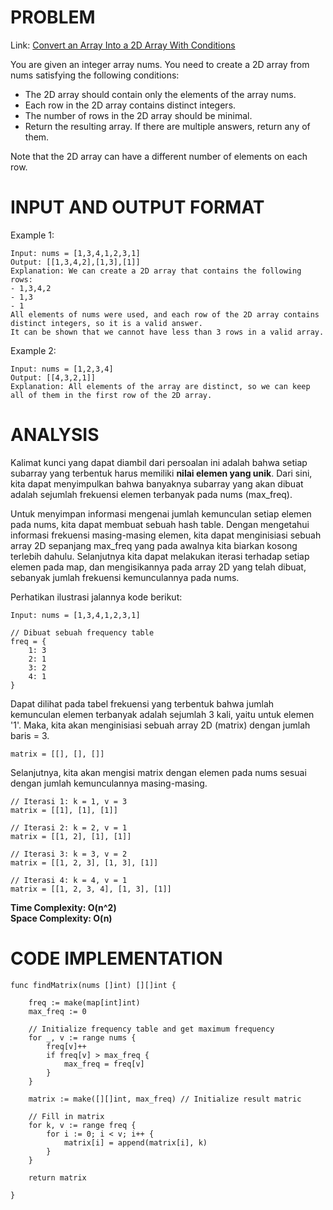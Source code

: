 # PROBLEM
Link: [Convert an Array Into a 2D Array With Conditions](https://leetcode.com/problems/convert-an-array-into-a-2d-array-with-conditions/)

You are given an integer array nums. You need to create a 2D array from nums satisfying the following conditions:

- The 2D array should contain only the elements of the array nums.
- Each row in the 2D array contains distinct integers.
- The number of rows in the 2D array should be minimal.
- Return the resulting array. If there are multiple answers, return any of them.

Note that the 2D array can have a different number of elements on each row.

# INPUT AND OUTPUT FORMAT
Example 1:

    Input: nums = [1,3,4,1,2,3,1]
    Output: [[1,3,4,2],[1,3],[1]]
    Explanation: We can create a 2D array that contains the following rows:
    - 1,3,4,2
    - 1,3
    - 1
    All elements of nums were used, and each row of the 2D array contains distinct integers, so it is a valid answer.
    It can be shown that we cannot have less than 3 rows in a valid array.

Example 2:

    Input: nums = [1,2,3,4]
    Output: [[4,3,2,1]]
    Explanation: All elements of the array are distinct, so we can keep all of them in the first row of the 2D array.


# ANALYSIS 
Kalimat kunci yang dapat diambil dari persoalan ini adalah bahwa setiap subarray yang terbentuk harus memiliki **nilai elemen yang unik**.
Dari sini, kita dapat menyimpulkan bahwa banyaknya subarray yang akan dibuat adalah sejumlah frekuensi elemen terbanyak pada nums (max_freq).

Untuk menyimpan informasi mengenai jumlah kemunculan setiap elemen pada nums, kita dapat membuat sebuah hash table. 
Dengan mengetahui informasi frekuensi masing-masing elemen, kita dapat menginisiasi sebuah array 2D sepanjang max_freq yang pada awalnya kita biarkan kosong terlebih dahulu.
Selanjutnya kita dapat melakukan iterasi terhadap setiap elemen pada map, dan mengisikannya pada array 2D yang telah dibuat, sebanyak jumlah frekuensi kemunculannya pada nums.

Perhatikan ilustrasi jalannya kode berikut:

    Input: nums = [1,3,4,1,2,3,1]

    // Dibuat sebuah frequency table
    freq = {
        1: 3
        2: 1
        3: 2
        4: 1
    }

Dapat dilihat pada tabel frekuensi yang terbentuk bahwa jumlah kemunculan elemen terbanyak adalah sejumlah 3 kali, yaitu untuk elemen '1'.
Maka, kita akan menginisiasi sebuah array 2D (matrix) dengan jumlah baris = 3.

    matrix = [[], [], []]

Selanjutnya, kita akan mengisi matrix dengan elemen pada nums sesuai dengan jumlah kemunculannya masing-masing.

    // Iterasi 1: k = 1, v = 3
    matrix = [[1], [1], [1]]

    // Iterasi 2: k = 2, v = 1
    matrix = [[1, 2], [1], [1]]

    // Iterasi 3: k = 3, v = 2
    matrix = [[1, 2, 3], [1, 3], [1]]

    // Iterasi 4: k = 4, v = 1
    matrix = [[1, 2, 3, 4], [1, 3], [1]]

**Time Complexity: O(n^2)**<br>
**Space Complexity: O(n)**

# CODE IMPLEMENTATION
```golang
func findMatrix(nums []int) [][]int {

    freq := make(map[int]int) 
    max_freq := 0

    // Initialize frequency table and get maximum frequency
    for _, v := range nums {
        freq[v]++
        if freq[v] > max_freq {
            max_freq = freq[v]
        }
    }
    
    matrix := make([][]int, max_freq) // Initialize result matric

    // Fill in matrix
    for k, v := range freq {
        for i := 0; i < v; i++ {
            matrix[i] = append(matrix[i], k)
        }
    }

    return matrix

}
```
